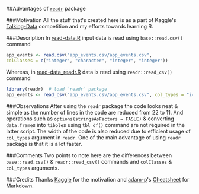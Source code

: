 ##Advantages of [`readr`](https://cran.r-project.org/web/packages/readr/index.html) package

###Motivation
All the stuff that's created here is as a part of Kaggle's [Talking-Data](https://www.kaggle.com/c/talkingdata-mobile-user-demographics) competition and my efforts towards learning R.

###Description
In [read-data.R](https://github.com/puneeth019/TalkingData/blob/master/read-data.R) input data is read using `base::read.csv()` command

```R
app_events <- read.csv("app_events.csv/app_events.csv",
colClasses = c("integer", "character", "integer", "integer"))
```

Whereas, in [read-data_readr.R](https://github.com/puneeth019/TalkingData/blob/master/read-data_readr.R) data is read using `readr::read_csv()` command

```R
library(readr)  # load `readr` package
app_events <- read_csv("app_events.csv/app_events.csv", col_types = "icii")
```

###Observations
After using the `readr` package the code looks neat & simple as the number of lines in the code are reduced from 22 to 11. And operations such as `options(stringsAsFactors = FASLE)` & converting `data.frame`s into `tibble`s using `tbl_df()` command are not required in the latter script. The width of the code is also reduced due to efficient usage of `col_types` argument in `readr`. One of the main advantage of using `readr` package is that it is a lot faster.

###Comments
Two points to note here are the differences between `base::read.csv()` & `readr::read_csv()` commands and `colClasses` & `col_types` arguments.

###Credits
Thanks [Kaggle](https://www.kaggle.com/) for the motivation and [adam-p](https://github.com/adam-p)'s [Cheatsheet](https://github.com/adam-p/markdown-here/wiki/Markdown-Cheatsheet) for Markdown.
